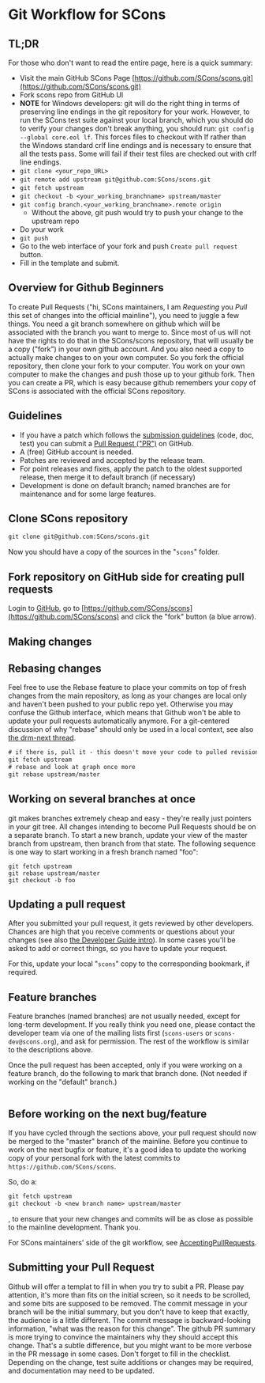 # Git Workflow for SCons

## TL;DR

For those who don't want to read the entire page, here is a quick summary:

* Visit the main GitHub SCons Page [https://github.com/SCons/scons.git](https://github.com/SCons/scons.git)
* Fork scons repo from GitHub UI
* **NOTE** for Windows developers: git will do the right thing in terms of preserving line endings in the git repository for your work. However, to run the SCons test suite against your local branch, which you should do to verify your changes don't break anything, you should run: `git config --global core.eol lf`. 
This forces files to checkout with lf rather than the Windows standard crlf line endings and is necessary to ensure that all the tests pass.  Some will fail if their test files are checked out with crlf line endings.
* `git clone <your_repo_URL>`
* `git remote add upstream git@github.com:SCons/scons.git`
* `git fetch upstream`
* `git checkout -b <your_working_branchname> upstream/master`
* `git config branch.<your_working_branchname>.remote origin`
  * Without the above, git push would try to push your change to the upstream repo
* Do your work 
* `git push`
* Go to the web interface of your fork and push `Create pull request` button.
* Fill in the template and submit.

## Overview for Github Beginners

To create Pull Requests ("hi, SCons maintainers, I am _Requesting_ you _Pull_ this set of changes into the official mainline"), you need to juggle a few things.  You need a git branch somewhere on github which will be associated with the branch you want to merge to.  Since most of us will not have the rights to do that in the SCons/scons repository, that will usually be a copy ("fork") in your own github account.  And you also need a copy to actually make changes to on your own computer.  So you fork the official repository, then clone your fork to your computer. You work on your own computer to make the changes and push those up to your github fork. Then you can create a PR, which is easy because github remembers your copy of SCons is associated with the official SCons repository.

## Guidelines

* If you have a patch which follows the [submission guidelines](http://www.scons.org/guidelines.html) (code, doc, test) you can submit a [Pull Request ("PR")](https://github.com/SCons/scons/pulls) on GitHub.
* A (free) GitHub account is needed.
* Patches are reviewed and accepted by the release team.
* For point releases and fixes, apply the patch to the oldest supported release, then merge it to default branch (if necessary)
* Development is done on default branch; named branches are for maintenance and for some large features.

## Clone SCons repository

```txt
git clone git@github.com:SCons/scons.git
```
Now you should have a copy of the sources in the "`scons`" folder.


## Fork repository on GitHub side for creating pull requests

Login to [GitHub](https://github.com/), go to [https://github.com/SCons/scons](https://github.com/SCons/scons) and click the "fork" button (a blue arrow).


## Making changes

## Rebasing changes

Feel free to use the Rebase feature to place your commits on top of fresh changes from the main repository, as long as your changes are local only and haven't been pushed to your public repo yet. Otherwise you may confuse the Github interface, which means that Github won't be able to update your pull requests automatically anymore. For a git-centered discussion of why "rebase" should only be used in a local context, see also [the drm-next thread](http://lwn.net/Articles/328438/).

```txt
# if there is, pull it - this doesn't move your code to pulled revision
git fetch upstream
# rebase and look at graph once more
git rebase upstream/master
```

## Working on several branches at once

git makes branches extremely cheap and easy - they're really just pointers in your git tree.  All changes intending to become Pull Requests should be on a separate branch. To start a new branch, update your view of the master branch from upstream, then branch from that state. The following sequence is one way to start working in a fresh branch named "foo":

```
git fetch upstream
git rebase upstream/master
git checkout -b foo
```


## Updating a pull request

After you submitted your pull request, it gets reviewed by other developers. Chances are high that you receive comments or questions about your changes (see also [the Developer Guide intro](DeveloperGuide/Introduction)). In some cases you'll be asked to add or correct things, so you have to update your request.

For this, update your local "`scons`" copy to the corresponding bookmark, if required.



## Feature branches

Feature branches (named branches) are not usually needed, except for long-term development. If you really think you need one, please contact the developer team via one of the mailing lists first (`scons-users` or `scons-dev@scons.org`), and ask for permission. The rest of the workflow is similar to the descriptions above.

Once the pull request has been accepted, only if you were working on a feature branch, do the following to mark that branch done.  (Not needed if working on the "default" branch.)


```txt

```

## Before working on the next bug/feature

If you have cycled through the sections above, your pull request should now be merged to the "master" branch of the mainline. Before you continue to work on the next bugfix or feature, it's a good idea to update the working copy of your personal fork with the latest commits to `https://github.com/SCons/scons`.

So, do a:


```txt
git fetch upstream
git checkout -b <new branch name> upstream/master
```
, to ensure that your new changes and commits will be as close as possible to the mainline development. Thank you.

For SCons maintainers' side of the git workflow, see [AcceptingPullRequests](AcceptingPullRequests).

## Submitting your Pull Request

Github will offer a templat to fill in when you try to subit a PR. Please pay attention, it's more than fits on the initial screen, so it needs to be scrolled, and some bits are supposed to be removed.  The commit message in your branch will be the initial summary, but you don't have to keep that exactly, the audience is a little different.  The commit message is backward-looking information, "what was the reason for this change".  The github PR summary is more trying to convince the maintainers why they should accept this change. That's a subtle difference, but you might want to be more verbose in the PR message in some cases. Don't forget to fill in the checklist. Depending on the change, test suite additions or changes may be required, and documentation may need to be updated. 